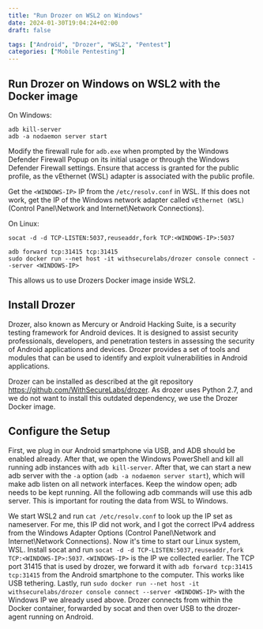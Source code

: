 ```yaml
---
title: "Run Drozer on WSL2 on Windows"
date: 2024-01-30T19:04:24+02:00
draft: false

tags: ["Android", "Drozer", "WSL2", "Pentest"]
categories: ["Mobile Pentesting"]
---
```


## Run Drozer on Windows on WSL2 with the Docker image

On Windows:
```
adb kill-server
adb -a nodaemon server start
```

Modify the firewall rule for `adb.exe` when prompted by the Windows Defender Firewall Popup on its initial usage or through the Windows Defender Firewall settings. Ensure that access is granted for the public profile, as the vEthernet (WSL) adapter is associated with the public profile.

Get the `<WINDOWS-IP>` IP from the `/etc/resolv.conf` in WSL. If this does not work, get the IP of the Windows network adapter called `vEthernet (WSL)` (Control Panel\Network and Internet\Network Connections).

On Linux:
```
socat -d -d TCP-LISTEN:5037,reuseaddr,fork TCP:<WINDOWS-IP>:5037
```
```
adb forward tcp:31415 tcp:31415
sudo docker run --net host -it withsecurelabs/drozer console connect --server <WINDOWS-IP>
```

This allows us to use Drozers Docker image inside WSL2.

## Install Drozer
Drozer, also known as Mercury or Android Hacking Suite, is a security testing framework for Android devices. It is designed to assist security professionals, developers, and penetration testers in assessing the security of Android applications and devices. Drozer provides a set of tools and modules that can be used to identify and exploit vulnerabilities in Android applications.

Drozer can be installed as described at the git repository <https://github.com/WithSecureLabs/drozer>.
As drozer uses Python 2.7, and we do not want to install this outdated dependency, we use the Drozer Docker image.

## Configure the Setup

First, we plug in our Android smartphone via USB, and ADB should be enabled already. After that, we open the Windows PowerShell and kill all running adb instances with `adb kill-server`. After that, we can start a new adb server with the `-a` option (`adb -a nodaemon server start`), which will make adb listen on all network interfaces. Keep the window open; adb needs to be kept running. All the following adb commands will use this adb server. This is important for routing the data from WSL to Windows.

We start WSL2 and run `cat /etc/resolv.conf` to look up the IP set as nameserver. For me, this IP did not work, and I got the correct IPv4 address from the Windows Adapter Options (Control Panel\Network and Internet\Network Connections). Now it's time to start our Linux system, WSL. Install socat and run `socat -d -d TCP-LISTEN:5037,reuseaddr,fork TCP:<WINDOWS-IP>:5037`. `<WINDOWS-IP>` is the IP we collected earlier. The TCP port 31415 that is used by drozer, we forward it with `adb forward tcp:31415 tcp:31415` from the Android smartphone to the computer. This works like USB tethering. Lastly, run `sudo docker run --net host -it withsecurelabs/drozer console connect --server <WINDOWS-IP>` with the Windows IP we already used above. Drozer connects from within the Docker container, forwarded by socat and then over USB to the drozer-agent running on Android.

<img src="https://vg04.met.vgwort.de/na/478156c694b64186accf88f85b5b419b" width="1" height="1" alt="">

<script data-goatcounter="https://martin-renze.goatcounter.com/count"
        async src="//gc.zgo.at/count.js"></script>

